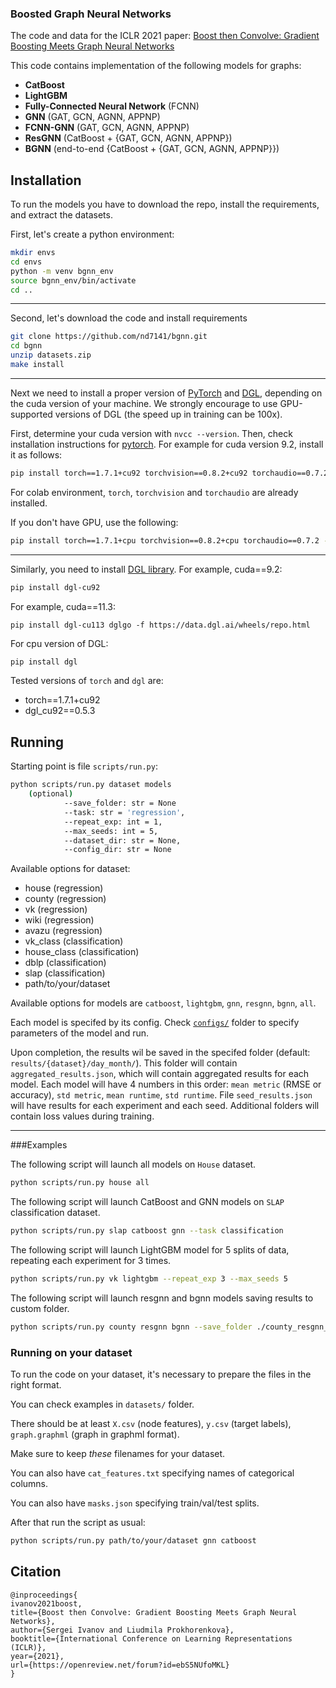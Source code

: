 ### Boosted Graph Neural Networks
The code and data for the ICLR 2021 paper: [Boost then Convolve: Gradient Boosting Meets Graph Neural Networks](https://openreview.net/pdf?id=ebS5NUfoMKL)

This code contains implementation of the following models for graphs: 
* **CatBoost**
* **LightGBM**
* **Fully-Connected Neural Network** (FCNN)
* **GNN** (GAT, GCN, AGNN, APPNP)
* **FCNN-GNN** (GAT, GCN, AGNN, APPNP)
* **ResGNN** (CatBoost + {GAT, GCN, AGNN, APPNP})
* **BGNN** (end-to-end {CatBoost + {GAT, GCN, AGNN, APPNP}})

## Installation
To run the models you have to download the repo, install the requirements, and extract the datasets.

First, let's create a python environment:
```bash
mkdir envs
cd envs
python -m venv bgnn_env
source bgnn_env/bin/activate
cd ..
```
---
Second, let's download the code and install requirements
```bash
git clone https://github.com/nd7141/bgnn.git 
cd bgnn
unzip datasets.zip
make install
```
---
Next we need to install a proper version of [PyTorch](https://pytorch.org/) and [DGL](https://www.dgl.ai/), depending on the cuda version of your machine.
We strongly encourage to use GPU-supported versions of DGL (the speed up in training can be 100x).

First, determine your cuda version with `nvcc --version`. 
Then, check installation instructions for [pytorch](https://pytorch.org/get-started/locally/).
For example for cuda version 9.2, install it as follows:
```bash
pip install torch==1.7.1+cu92 torchvision==0.8.2+cu92 torchaudio==0.7.2 -f https://download.pytorch.org/whl/torch_stable.html
```

For colab environment, `torch`, `torchvision` and `torchaudio` are already installed.

If you don't have GPU, use the following: 
```bash
pip install torch==1.7.1+cpu torchvision==0.8.2+cpu torchaudio==0.7.2 -f https://download.pytorch.org/whl/torch_stable.html
```
---
Similarly, you need to install [DGL library](https://docs.dgl.ai/en/0.4.x/install/). 
For example, cuda==9.2:

```bash
pip install dgl-cu92
```

For example, cuda==11.3:

```
pip install dgl-cu113 dglgo -f https://data.dgl.ai/wheels/repo.html
```

For cpu version of DGL: 
```bash
pip install dgl
```

Tested versions of `torch` and `dgl` are:
* torch==1.7.1+cu92
* dgl_cu92==0.5.3

## Running
Starting point is file `scripts/run.py`:
```bash
python scripts/run.py dataset models 
    (optional) 
            --save_folder: str = None
            --task: str = 'regression',
            --repeat_exp: int = 1,
            --max_seeds: int = 5,
            --dataset_dir: str = None,
            --config_dir: str = None
```
Available options for dataset: 
* house (regression)
* county (regression)
* vk (regression)
* wiki (regression)
* avazu (regression)
* vk_class (classification)
* house_class (classification)
* dblp (classification)
* slap (classification)
* path/to/your/dataset
    
Available options for models are `catboost`, `lightgbm`, `gnn`, `resgnn`, `bgnn`, `all`.

Each model is specifed by its config. Check [`configs/`](https://github.com/nd7141/bgnn/tree/master/configs/model) folder to specify parameters of the model and run.

Upon completion, the results wil be saved in the specifed folder (default: `results/{dataset}/day_month/`).
This folder will contain `aggregated_results.json`, which will contain aggregated results for each model.
Each model will have 4 numbers in this order: `mean metric` (RMSE or accuracy), `std metric`, `mean runtime`, `std runtime`.
File `seed_results.json` will have results for each experiment and each seed. 
Additional folders will contain loss values during training. 

---

###Examples

The following script will launch all models on `House` dataset.  
```bash
python scripts/run.py house all
```

The following script will launch CatBoost and GNN models on `SLAP` classification dataset.  
```bash
python scripts/run.py slap catboost gnn --task classification
```

The following script will launch LightGBM model for 5 splits of data, repeating each experiment for 3 times.  
```bash
python scripts/run.py vk lightgbm --repeat_exp 3 --max_seeds 5
```

The following script will launch resgnn and bgnn models saving results to custom folder.  
```bash
python scripts/run.py county resgnn bgnn --save_folder ./county_resgnn_bgnn
```

### Running on your dataset
To run the code on your dataset, it's necessary to prepare the files in the right format. 

You can check examples in `datasets/` folder. 

There should be at least `X.csv` (node features), `y.csv` (target labels), `graph.graphml` (graph in graphml format).

Make sure to keep _these_ filenames for your dataset.

You can also have `cat_features.txt` specifying names of categorical columns.

You can also have `masks.json` specifying train/val/test splits. 

After that run the script as usual: 
```bash
python scripts/run.py path/to/your/dataset gnn catboost 
```

## Citation
```
@inproceedings{
ivanov2021boost,
title={Boost then Convolve: Gradient Boosting Meets Graph Neural Networks},
author={Sergei Ivanov and Liudmila Prokhorenkova},
booktitle={International Conference on Learning Representations (ICLR)},
year={2021},
url={https://openreview.net/forum?id=ebS5NUfoMKL}
}
```
